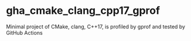 # gha_cmake_clang_cpp17_gprof
Minimal project of CMake, clang, C++17, is profiled by gprof and tested by GitHub Actions 
